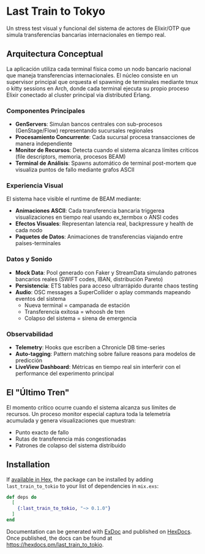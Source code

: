 # Last Train to Tokyo

Un stress test visual y funcional del sistema de actores de Elixir/OTP que simula transferencias bancarias internacionales en tiempo real.

## Arquitectura Conceptual

La aplicación utiliza cada terminal física como un nodo bancario nacional que maneja transferencias internacionales. El núcleo consiste en un supervisor principal que orquesta el spawning de terminales mediante tmux o kitty sessions en Arch, donde cada terminal ejecuta su propio proceso Elixir conectado al cluster principal via distributed Erlang.

### Componentes Principales

- **GenServers**: Simulan bancos centrales con sub-procesos (GenStage/Flow) representando sucursales regionales
- **Procesamiento Concurrente**: Cada sucursal procesa transacciones de manera independiente
- **Monitor de Recursos**: Detecta cuando el sistema alcanza límites críticos (file descriptors, memoria, procesos BEAM)
- **Terminal de Análisis**: Spawns automático de terminal post-mortem que visualiza puntos de fallo mediante grafos ASCII

### Experiencia Visual

El sistema hace visible el runtime de BEAM mediante:
- **Animaciones ASCII**: Cada transferencia bancaria triggerea visualizaciones en tiempo real usando ex_termbox o ANSI codes
- **Efectos Visuales**: Representan latencia real, backpressure y health de cada nodo
- **Paquetes de Datos**: Animaciones de transferencias viajando entre países-terminales

### Datos y Sonido

- **Mock Data**: Pool generado con Faker y StreamData simulando patrones bancarios reales (SWIFT codes, IBAN, distribución Pareto)
- **Persistencia**: ETS tables para acceso ultrarrápido durante chaos testing
- **Audio**: OSC messages a SuperCollider o aplay commands mapeando eventos del sistema
  - Nueva terminal = campanada de estación
  - Transferencia exitosa = whoosh de tren
  - Colapso del sistema = sirena de emergencia

### Observabilidad

- **Telemetry**: Hooks que escriben a Chronicle DB time-series
- **Auto-tagging**: Pattern matching sobre failure reasons para modelos de predicción
- **LiveView Dashboard**: Métricas en tiempo real sin interferir con el performance del experimento principal

## El "Último Tren"

El momento crítico ocurre cuando el sistema alcanza sus límites de recursos. Un proceso monitor especial captura toda la telemetría acumulada y genera visualizaciones que muestran:
- Punto exacto de fallo
- Rutas de transferencia más congestionadas
- Patrones de colapso del sistema distribuido

## Installation

If [available in Hex](https://hex.pm/docs/publish), the package can be installed
by adding `last_train_to_tokio` to your list of dependencies in `mix.exs`:

```elixir
def deps do
  [
    {:last_train_to_tokio, "~> 0.1.0"}
  ]
end
```

Documentation can be generated with [ExDoc](https://github.com/elixir-lang/ex_doc)
and published on [HexDocs](https://hexdocs.pm). Once published, the docs can
be found at <https://hexdocs.pm/last_train_to_tokio>.

